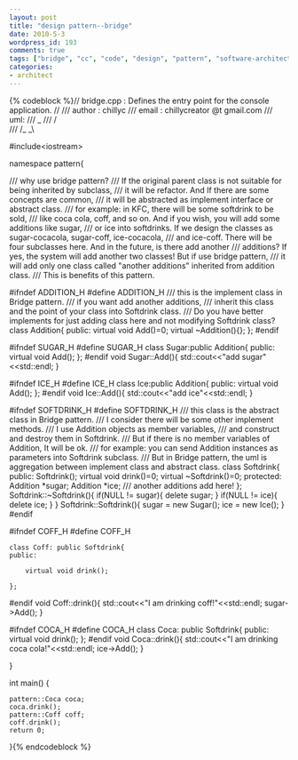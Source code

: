 ```yaml
---
layout: post
title: "design pattern--bridge"
date: 2010-5-3
wordpress_id: 193
comments: true
tags: ["bridge", "cc", "code", "design", "pattern", "software-architecture-code"]
categories:
- architect
---
```

<meta name="_edit_last" content="1" />
<meta name="_su_description" content="why use bridge pattern?If the original parent class is not suitable for being inherited by subclass, it will be refactor. And If there are some concepts are common, it will be abstracted as implement interface or abstract class." />
<meta name="_su_keywords" content="design,pattern,bridge" />
<meta name="_su_title" content="design pattern bridge pattern" />
<meta name="views" content="465" />

{% codeblock %}// bridge.cpp : Defines the entry point for the console application.
//
/// author : chillyc
/// email : chillycreator @t gmail.com
/// uml:
///                   _ 
///                  / \
///                 /_ _\

#include&lt;iostream&gt;

namespace pattern{

/// why use bridge pattern?
/// If the original parent class is not suitable for being inherited by subclass, 
/// it will be refactor. And If there are some concepts are common, 
/// it will be abstracted as implement interface or abstract class.
/// for example: in KFC, there will be some softdrink to be sold, 
/// like coca cola, coff, and so on. And if you wish, you will add some additions like sugar,
/// or ice into softdrinks. If we design the classes as sugar-cocacola, sugar-coff, ice-cocacola,
/// and ice-coff. There will be four subclasses here. And in the future, is there add another
/// additions? If yes, the system will add another two classes! But if use bridge pattern,
/// it will add only one class called "another additions" inherited from addition class. 
/// This is benefits of this pattern.

#ifndef ADDITION_H
#define ADDITION_H
	/// this is the implement class in Bridge pattern.
	/// if you want add another additions, 
	/// inherit this class and the point of your class into Softdrink class.
	/// Do you have better implements for just adding class here and not modifying Softdrink class?
	class Addition{
	public:
		virtual void Add()=0;
		virtual ~Addition(){};
	};
#endif

#ifndef SUGAR_H
#define SUGAR_H
	class Sugar:public Addition{
	public:
		virtual void Add();
	};
#endif
	void Sugar::Add(){
		std::cout&lt;&lt;"add sugar"&lt;&lt;std::endl;
	}

#ifndef ICE_H
#define ICE_H
	class Ice:public Addition{
	public:
		virtual void Add();
	};
#endif
	void Ice::Add(){
		std::cout&lt;&lt;"add ice"&lt;&lt;std::endl;
	}

#ifndef SOFTDRINK_H
#define SOFTDRINK_H
	/// this class is the abstract class in Bridge pattern.
	/// I consider there will be some other implement methods.
	/// I use Addition objects as member variables, 
	/// and construct and destroy them in Softdrink.
	/// But if there is no member variables of Addition, It will be ok.
	/// for example: you can send Addition instances as parameters into Softdrink subclass.
	/// But in Bridge pattern, the uml is aggregation between implement class and abstract class.
	class Softdrink{
	public:
		Softdrink();
		virtual void drink()=0;
		virtual ~Softdrink()=0;
	protected:
		Addition *sugar;
		Addition *ice;
		/// another additions add here!
	};
	Softdrink::~Softdrink(){
		if(NULL != sugar){
			delete sugar;
		}
		if(NULL != ice){
			delete ice;
		}
	}
	Softdrink::Softdrink(){
		sugar = new Sugar();
		ice = new Ice();
	}
#endif

#ifndef COFF_H
#define COFF_H

	class Coff: public Softdrink{
	public:

		virtual void drink();

	};
#endif
	void Coff::drink(){
		std::cout&lt;&lt;"I am drinking coff!"&lt;&lt;std::endl;
		sugar-&gt;Add();
	}

#ifndef COCA_H
#define COCA_H
	class Coca: public Softdrink{
	public:
		virtual void drink();
	};
#endif
	void Coca::drink(){
		std::cout&lt;&lt;"I am drinking coca cola!"&lt;&lt;std::endl;
		ice-&gt;Add();
	}

}

int main()
{

	pattern::Coca coca;
	coca.drink();
	pattern::Coff coff;
	coff.drink();
	return 0;
}{% endcodeblock %}
 

